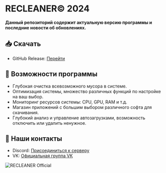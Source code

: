# RECLEANER© 2024

**Данный репозиторий содержит актуальную версию программы и последние новости об обновлениях.**

## 📥 Скачать

- GitHub Release: [Перейти](https://vk.com/recleaner_official)

## 🚀 Возможности программы

- Глубокая очистка всевозможного мусора в системе.
- Оптимизация системы, множество различных функций по настройке на ваш выбор.
- Мониторинг ресурсов системы: CPU, GPU, RAM и т.д.
- Магазин приложений с большим выбором различного софта для скачивания.
- Глубокий анализ и управление автозагрузками, возможность отключить или удалить ненужное.

## 📧 Наши контакты

- Discord: [Присоединиться к серверу](https://discord.gg/uMjN6xrDjM)
- VK: [Официальная группа VK](https://vk.com/recleaner_official)


![RECLEANER Official](https://media.discordapp.net/attachments/1268674743138259085/1289372258485276703/fon1.png?ex=66f894fd&is=66f7437d&hm=8a60251093314d59ae3e99f7c4210f2cfaf2c0003f6f5a56e209f07c423b65d5&format=webp&quality=lossless&width=1595&height=897)
